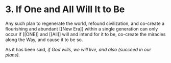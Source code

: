 # 3. If One and All Will It to Be

Any such plan to regenerate the world, refound civilization, and co-create a flourishing and abundant [[New Era]] within a single generation can only occur if [[ONE]] and [[All]] will and intend for it to be,  co-create the miracles along the Way, and cause it to be so. 

As it has been said, *if God wills, we will live, and also (succeed in our plans).*


